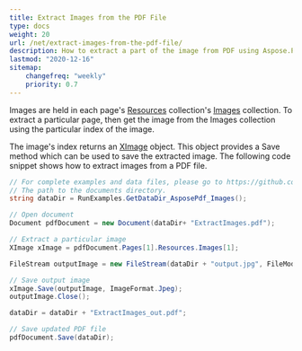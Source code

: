 ```yaml
---
title: Extract Images from the PDF File
type: docs
weight: 20
url: /net/extract-images-from-the-pdf-file/
description: How to extract a part of the image from PDF using Aspose.PDF for .NET in C#
lastmod: "2020-12-16"
sitemap:
    changefreq: "weekly"
    priority: 0.7
---
```


Images are held in each page's [Resources](https://apireference.aspose.com/net/pdf/aspose.pdf/resources) collection's [Images](https://apireference.aspose.com/net/pdf/aspose.pdf/resources/properties/images) collection. To extract a particular page, then get the image from the Images collection using the particular index of the image.

The image's index returns an [XImage](https://apireference.aspose.com/net/pdf/aspose.pdf/ximage) object. This object provides a Save method which can be used to save the extracted image. The following code snippet shows how to extract images from a PDF file.

 ```csharp
 // For complete examples and data files, please go to https://github.com/aspose-pdf/Aspose.PDF-for-.NET
// The path to the documents directory.
string dataDir = RunExamples.GetDataDir_AsposePdf_Images();

// Open document
Document pdfDocument = new Document(dataDir+ "ExtractImages.pdf");

// Extract a particular image
XImage xImage = pdfDocument.Pages[1].Resources.Images[1];

FileStream outputImage = new FileStream(dataDir + "output.jpg", FileMode.Create);

// Save output image
xImage.Save(outputImage, ImageFormat.Jpeg);
outputImage.Close();

dataDir = dataDir + "ExtractImages_out.pdf";

// Save updated PDF file
pdfDocument.Save(dataDir);
```
